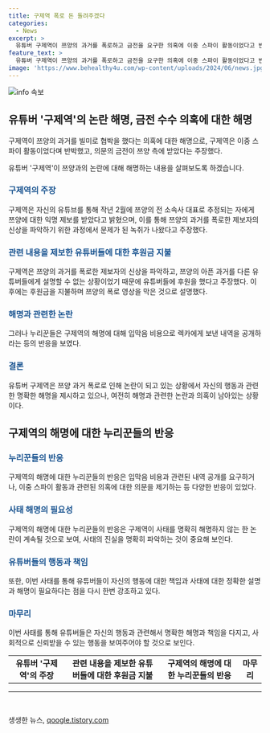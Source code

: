 ```yaml
---
title: 구제역 폭로 돈 돌려주겠다
categories:
  - News
excerpt: >
  유튜버 구제역이 쯔양의 과거를 폭로하고 금전을 요구한 의혹에 이중 스파이 활동이었다고 반박했다. 자신이 쯔양을 착취한 전 소속사 대표로부터 제보를 받았고, 이를 방지하기 위해 돈을 썼다고 주장했다. 녹취록을 공개한 유튜버 가로세로연구소를 비판하며, 쯔양의 과거로부터 돈을 요구한 것은 제보자의 신상을 파악하기 위한 과정이었다고 설명했다. 이에 대한 해명 영상에 누리꾼들은 호응을 보이고 있다.
feature_text: >
  유튜버 구제역이 쯔양의 과거를 폭로하고 금전을 요구한 의혹에 이중 스파이 활동이었다고 반박했다. 자신이 쯔양을 착취한 전 소속사 대표로부터 제보를 받았고, 이를 방지하기 위해 돈을 썼다고 주장했다. 녹취록을 공개한 유튜버 가로세로연구소를 비판하며, 쯔양의 과거로부터 돈을 요구한 것은 제보자의 신상을 파악하기 위한 과정이었다고 설명했다. 이에 대한 해명 영상에 누리꾼들은 호응을 보이고 있다.
image: 'https://www.behealthy4u.com/wp-content/uploads/2024/06/news.jpg'
---
```


<p><img src="https://www.behealthy4u.com/wp-content/uploads/2024/06/news.jpg" alt="info 속보" /></p>

<h2 data-ke-size="size26">유튜버 '구제역'의 논란 해명, 금전 수수 의혹에 대한 해명</h2>

<p>구제역이 쯔양의 과거를 빌미로 협박을 했다는 의혹에 대한 해명으로, 구제역은 이중 스파이 활동이었다며 반박했고, 의문의 금전이 쯔양 측에 받았다는 주장했다.</p>

<p data-ke-size="size16">유튜버 '구제역'이 쯔양과의 논란에 대해 해명하는 내용을 살펴보도록 하겠습니다.</p>

<h3><b><span style="color: #1a5490;">구제역의 주장</span></b></h3>

<p>구제역은 자신의 유튜브를 통해 작년 2월에 쯔양의 전 소속사 대표로 추정되는 자에게 쯔양에 대한 익명 제보를 받았다고 밝혔으며, 이를 통해 쯔양의 과거를 폭로한 제보자의 신상을 파악하기 위한 과정에서 문제가 된 녹취가 나왔다고 주장했다.</p>

<h3><b><span style="color: #1a5490;">관련 내용을 제보한 유튜버들에 대한 후원금 지불</span></b></h3>

<p>구제역은 쯔양의 과거를 폭로한 제보자의 신상을 파악하고, 쯔양의 아픈 과거를 다른 유튜버들에게 설명할 수 없는 상황이었기 때문에 유튜버들에 후원을 했다고 주장했다. 이후에는 후원금을 지불하며 쯔양의 폭로 영상을 막은 것으로 설명했다.</p>

<h3><b><span style="color: #1a5490;">해명과 관련한 논란</span></b></h3>

<p>그러나 누리꾼들은 구제역의 해명에 대해 입막음 비용으로 렉카에게 보낸 내역을 공개하라는 등의 반응을 보였다.</p>

<h3><b><span style="color: #1a5490;">결론</span></b></h3>

<p>유튜버 구제역은 쯔양 과거 폭로로 인해 논란이 되고 있는 상황에서 자신의 행동과 관련한 명확한 해명을 제시하고 있으나, 여전히 해명과 관련한 논란과 의혹이 남아있는 상황이다.</p>

<h2 data-ke-size="size26">구제역의 해명에 대한 누리꾼들의 반응</h2>

<h3><b><span style="color: #1a5490;">누리꾼들의 반응</span></b></h3>

<p>구제역의 해명에 대한 누리꾼들의 반응은 입막음 비용과 관련된 내역 공개를 요구하거나, 이중 스파이 활동과 관련된 의혹에 대한 의문을 제기하는 등 다양한 반응이 있었다.</p>

<h3><b><span style="color: #1a5490;">사태 해명의 필요성</span></b></h3>

<p>구제역의 해명에 대한 누리꾼들의 반응은 구제역이 사태를 명확히 해명하지 않는 한 논란이 계속될 것으로 보여, 사태의 진실을 명확히 파악하는 것이 중요해 보인다.</p>

<h3><b><span style="color: #1a5490;">유튜버들의 행동과 책임</span></b></h3>

<p>또한, 이번 사태를 통해 유튜버들이 자신의 행동에 대한 책임과 사태에 대한 정확한 설명과 해명이 필요하다는 점을 다시 한번 강조하고 있다.</p>

<h3><b><span style="color: #1a5490;">마무리</span></b></h3>

<p>이번 사태를 통해 유튜버들은 자신의 행동과 관련해서 명확한 해명과 책임을 다지고, 사회적으로 신뢰받을 수 있는 행동을 보여주어야 할 것으로 보인다.</p>

<table>
  <tr>
    <td style="text-align: center; height: 17px;"><b>유튜버 '구제역'의 주장</b></td>
    <td style="text-align: center; height: 17px;"><b>관련 내용을 제보한 유튜버들에 대한 후원금 지불</b></td>
    <td style="text-align: center; height: 17px;"><b>구제역의 해명에 대한 누리꾼들의 반응</b></td>
    <td style="text-align: center; height: 17px;"><b>마무리</b></td>
  </tr>
</table>

<hr>

<p data-ke-size="size16">&nbsp;</p>
생생한 뉴스, <a href="https://qoogle.tistory.com" rel="dofollow">qoogle.tistory.com</a>


